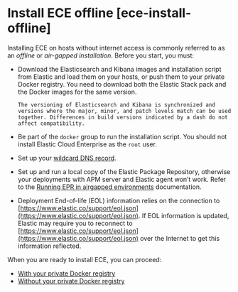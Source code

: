 # Install ECE offline [ece-install-offline]

Installing ECE on hosts without internet access is commonly referred to as an *offline* or *air-gapped installation*. Before you start, you must:

* Download the Elasticsearch and Kibana images and installation script from Elastic and load them on your hosts, or push them to your private Docker registry. You need to download both the Elastic Stack pack and the Docker images for the same version.

    ```
    The versioning of Elasticsearch and Kibana is synchronized and versions where the major, minor, and patch levels match can be used together. Differences in build versions indicated by a dash do not affect compatibility.
    ```

* Be part of the `docker` group to run the installation script. You should not install Elastic Cloud Enterprise as the `root` user.
* Set up your [wildcard DNS record](../../../deploy-manage/deploy/cloud-enterprise/ece-wildcard-dns.md).
* Set up and run a local copy of the Elastic Package Repository, otherwise your deployments with APM server and Elastic agent won’t work. Refer to the [Running EPR in airgapped environments](asciidocalypse://docs/docs-content/docs/reference/ingestion-tools/fleet/air-gapped.md#air-gapped-diy-epr) documentation.
* Deployment End-of-life (EOL) information relies on the connection to [https://www.elastic.co/support/eol.json](https://www.elastic.co/support/eol.json). If EOL information is updated, Elastic may require you to reconnect to [https://www.elastic.co/support/eol.json](https://www.elastic.co/support/eol.json) over the Internet to get this information reflected.

When you are ready to install ECE, you can proceed:

* [With your private Docker registry](../../../deploy-manage/deploy/cloud-enterprise/ece-install-offline-with-registry.md)
* [Without your private Docker registry](../../../deploy-manage/deploy/cloud-enterprise/ece-install-offline-no-registry.md)




